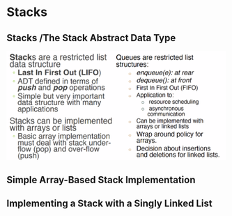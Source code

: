 # Stacks

## Stacks /The Stack Abstract Data Type

![](<../../../../../../.gitbook/assets/image (194).png>)

## Simple Array-Based Stack Implementation&#x20;

## Implementing a Stack with a Singly Linked List
